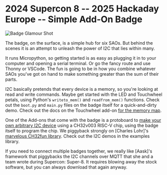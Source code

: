 # 2024 Supercon 8 -- 2025 Hackaday Europe -- Simple Add-On Badge

![Badge Glamour Shot](resources/badge_photos/supercon8_sao_badge_featured.png)

The badge, on the surface, is a simple hub for six SAOs.  But behind the scenes it is an attempt to unleash the power of I2C that lies within many.

It runs Micropython, so getting started is as easy as plugging it in to your computer and opening a serial terminal.  Or go the fancy route and use Thonny or VSCode.  The fun is going to be in how you combine whatever SAOs you've got on hand to make something greater than the sum of their parts.

I2C basically pretends that every device is a memory, so you're looking at read and write commands. Maybe get started with the LED and Touchwheel petals, using Python's `writeto_mem()` and `readfrom_mem()` functions.  Check out the `boot.py` and `main.py` files on the badge itself for a quick-and-dirty demo.  Check out the docs on the Touchwheel add-on [for the memory map](https://github.com/todbot/TouchwheelSAO/blob/aa99cc62883fd20384521d5f405f3abf2ee274b1/firmware/TouchwheelSAO_attiny816/TouchwheelSAO_attiny816.ino). 

One of the Add-ons that come with the badge is a protoboard to [make your own arbitrary I2C device](https://github.com/Hack-a-Day/2024-Supercon-8-Add-On-Badge/tree/main/i2c_proto_petal_tutorial) using a CH32v003 RISC-V chip, using the badge itself to program the chip. We piggyback strongly on [Charles Lohr]'s [marvelous CH32fun library](https://github.com/cnlohr/ch32fun). Check out the I2C demos in the examples library. 

If you need to connect multiple badges together, we really like [Aask]'s framework that piggybacks the I2C channels over MQTT that she and a team wrote during Supercon: Super-8.  It requires blowing away the stock software, but you can always download that again anyway.

